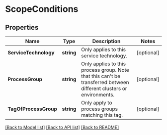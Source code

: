 # ScopeConditions

## Properties
Name | Type | Description | Notes
------------ | ------------- | ------------- | -------------
**ServiceTechnology** | **string** | Only applies to this service technology. | [optional] 
**ProcessGroup** | **string** | Only applies to this process group. Note that this can&#39;t be transferred between different clusters or environments. | [optional] 
**TagOfProcessGroup** | **string** | Only apply to process groups matching this tag. | [optional] 

[[Back to Model list]](../README.md#documentation-for-models) [[Back to API list]](../README.md#documentation-for-api-endpoints) [[Back to README]](../README.md)


